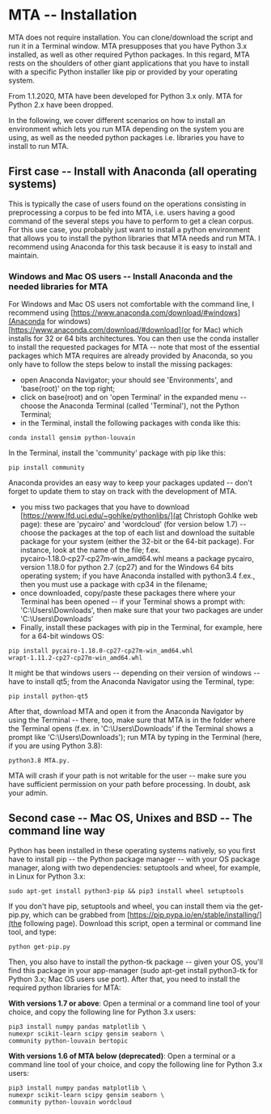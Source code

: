 # MTA -- Installation

MTA does not require installation. You can clone/download the script and run it in a Terminal window. MTA presupposes that you have Python 3.x installed, as well as other required Python packages. In this regard, MTA rests on the shoulders of other giant applications that you have to install with a specific Python installer like pip or provided by your operating system.

From 1.1.2020, MTA have been developed for Python 3.x only. MTA for Python 2.x have been dropped.

In the following, we cover different scenarios on how to install an environment which lets you run MTA depending on the system you are using, as well as the needed python packages i.e. libraries you have to install to run MTA.

## First case -- Install with Anaconda (all operating systems)

This is typically the case of users found on the operations consisting in preprocessing a corpus to be fed into MTA, i.e. users having a good command of the several steps you have to perform to get a clean corpus. For this use case, you probably just want to install a python environment that allows you to install the python libraries that MTA needs and run MTA. I recommend using Anaconda for this task because it is easy to install and maintain.

### Windows and Mac OS users -- Install Anaconda and the needed libraries for MTA

For Windows and Mac OS users not comfortable with the command line, I recommend using [https://www.anaconda.com/download/#windows](Anaconda for windows) [https://www.anaconda.com/download/#download](or for Mac) which installs for 32 or 64 bits architectures. You can then use the conda installer to install the requested packages for MTA -- note that most of the essential packages which MTA requires are already provided by Anaconda, so you only have to follow the steps below to install the missing packages:

  * open Anaconda Navigator; your should see 'Environments', and 'base(root)' on the top right;
  * click on base(root) and on 'open Terminal' in the expanded menu -- choose the Anaconda Terminal (called 'Terminal'), not the Python Terminal;
  * in the Terminal, install the following packages with conda like this:

```
conda install gensim python-louvain

```

In the Terminal, install the 'community' package with pip like this:

```
pip install community

```

Anaconda provides an easy way to keep your packages updated -- don't forget to update them to stay on track with the development of MTA.

  * you miss two packages that you have to download [https://www.lfd.uci.edu/~gohlke/pythonlibs/](at Christoph Gohlke web page): these are 'pycairo' and 'wordcloud' (for version below 1.7) -- choose the packages at the top of each list and download the suitable package for your system (either the 32-bit or the 64-bit package). For instance, look at the name of the file; f.ex. pycairo‑1.18.0‑cp27‑cp27m‑win_amd64.whl means a package pycairo, version 1.18.0 for python 2.7 (cp27) and for the Windows 64 bits operating system; if you have Anaconda installed with python3.4 f.ex., then you must use a package with cp34 in the filename;
  * once downloaded, copy/paste these packages there where your Terminal has been opened -- if your Terminal shows a prompt with: '<base>C:\Users\Downloads', then make sure that your two packages are under 'C:\Users\Downloads'
  * Finally, install these packages with pip in the Terminal, for example, here for a 64-bit windows OS:

```
pip install pycairo‑1.18.0‑cp27‑cp27m‑win_amd64.whl wrapt‑1.11.2‑cp27‑cp27m‑win_amd64.whl

```

It might be that windows users -- depending on their version of windows -- have to install qt5; from the Anaconda Navigator using the Terminal, type:

```
pip install python-qt5
```

After that, download MTA and open it from the Anaconda Navigator by using the Terminal -- there, too, make sure that MTA is in the folder where the Terminal opens (f.ex. in 'C:\Users\Downloads' if the Terminal shows a prompt like '<base>C:\Users\Downloads'); run MTA by typing in the Terminal (here, if you are using Python 3.8):

```
python3.8 MTA.py.

```

MTA will crash if your path is not writable for the user -- make sure you have sufficient permission on your path before processing. In doubt, ask your admin.

## Second case -- Mac OS, Unixes and BSD -- The command line way

Python has been installed in these operating systems natively, so you first have to install pip -- the Python package manager -- with your OS package manager, along with two dependencies: setuptools and wheel, for example, in Linux for Python 3.x:

```
sudo apt-get install python3-pip && pip3 install wheel setuptools
```

If you don't have pip, setuptools and wheel, you can install them via the get-pip.py, which can be grabbed from [https://pip.pypa.io/en/stable/installing/](the following page). Download this script, open a terminal or command line tool, and type:

```
python get-pip.py
```

Then, you also have to install the python-tk package -- given your OS, you'll find this package in your app-manager (sudo apt-get install python3-tk for Python 3.x; Mac OS users use port). After that, you need to install the required python libraries for MTA:

**With versions 1.7 or above**: Open a terminal or a command line tool of your choice, and copy the following line for Python 3.x users:

```
pip3 install numpy pandas matplotlib \
numexpr scikit-learn scipy gensim seaborn \
community python-louvain bertopic
```


**With versions 1.6 of MTA below (deprecated)**: Open a terminal or a command line tool of your choice, and copy the following line for Python 3.x users:

```
pip3 install numpy pandas matplotlib \
numexpr scikit-learn scipy gensim seaborn \
community python-louvain wordcloud
```
